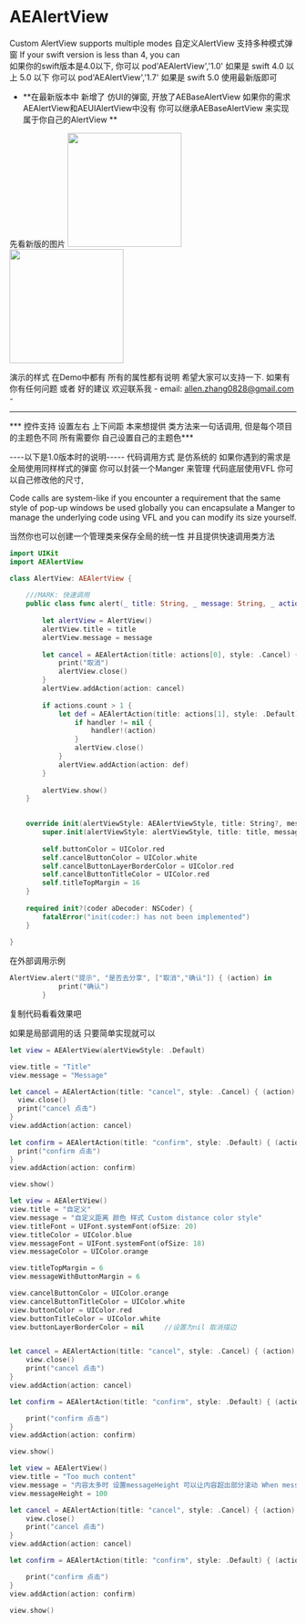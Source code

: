 # AEAlertView
Custom AlertView supports multiple modes 自定义AlertView 支持多种模式弹窗 
If your swift version is less than 4, you can  
 如果你的swift版本是4.0以下, 你可以 pod'AEAlertView','1.0' 
如果是 swift 4.0 以上 5.0 以下  你可以 pod'AEAlertView','1.7' 
如果是 swift 5.0 使用最新版即可

- **在最新版本中 新增了 仿UI的弹窗,  开放了AEBaseAlertView 如果你的需求 AEAlertView和AEUIAlertView中没有 你可以继承AEBaseAlertView 来实现属于你自己的AlertView **

先看新版的图片 
<view>
<img src="https://github.com/Allen0828/AEAlertView/blob/master/img-folder/alertView_GIF.gif" width="200" >  </img>  <img src="https://github.com/Allen0828/AEAlertView/blob/master/img-folder/uiAlertView_GIF.gif" width="200">  </img>
</view>

演示的样式 在Demo中都有  所有的属性都有说明 希望大家可以支持一下. 
如果有 你有任何问题 或者 好的建议 欢迎联系我  - email: allen.zhang0828@gmail.com -

-------------------
*** 控件支持 设置左右 上下间距  本来想提供 类方法来一句话调用, 但是每个项目的主题色不同 所有需要你 自己设置自己的主题色***



----以下是1.0版本时的说明-----
代码调用方式 是仿系统的 如果你遇到的需求是 全局使用同样样式的弹窗 你可以封装一个Manger 来管理  代码底层使用VFL 你可以自己修改他的尺寸,

Code calls are system-like if you encounter a requirement that the same style of pop-up windows be used globally you can encapsulate a Manger to manage the underlying code using VFL and you can modify its size yourself.

当然你也可以创建一个管理类来保存全局的统一性 并且提供快速调用类方法
``` swift
import UIKit
import AEAlertView

class AlertView: AEAlertView {
    
    ///MARK: 快速调用
    public class func alert(_ title: String, _ message: String, _ actions:[String], handler:((AEAlertAction)->Void)?) {
        
        let alertView = AlertView()
        alertView.title = title
        alertView.message = message
        
        let cancel = AEAlertAction(title: actions[0], style: .Cancel) { (action) in
            print("取消")
            alertView.close()
        }
        alertView.addAction(action: cancel)
        
        if actions.count > 1 {
            let def = AEAlertAction(title: actions[1], style: .Default) { (action) in
                if handler != nil {
                    handler!(action)
                }
                alertView.close()
            }
            alertView.addAction(action: def)
        }
        
        alertView.show()
    }

    
    override init(alertViewStyle: AEAlertViewStyle, title: String?, message: String?) {
        super.init(alertViewStyle: alertViewStyle, title: title, message: message)
        
        self.buttonColor = UIColor.red
        self.cancelButtonColor = UIColor.white
        self.cancelButtonLayerBorderColor = UIColor.red
        self.cancelButtonTitleColor = UIColor.red
        self.titleTopMargin = 16
    }
    
    required init?(coder aDecoder: NSCoder) {
        fatalError("init(coder:) has not been implemented")
    }
    
}
```

在外部调用示例
``` swift
AlertView.alert("提示", "是否去分享", ["取消","确认"]) { (action) in
            print("确认")
        }
```

复制代码看看效果吧


如果是局部调用的话 只要简单实现就可以

``` swift
let view = AEAlertView(alertViewStyle: .Default)

view.title = "Title"
view.message = "Message"

let cancel = AEAlertAction(title: "cancel", style: .Cancel) { (action) in
  view.close()
  print("cancel 点击") 
}
view.addAction(action: cancel)
            
let confirm = AEAlertAction(title: "confirm", style: .Default) { (action) in
  print("confirm 点击")
}
view.addAction(action: confirm)

view.show()
```


``` swift
let view = AEAlertView()
view.title = "自定义"
view.message = "自定义距离 颜色 样式 Custom distance color style"
view.titleFont = UIFont.systemFont(ofSize: 20)
view.titleColor = UIColor.blue
view.messageFont = UIFont.systemFont(ofSize: 18)
view.messageColor = UIColor.orange

view.titleTopMargin = 6
view.messageWithButtonMargin = 6

view.cancelButtonColor = UIColor.orange
view.cancelButtonTitleColor = UIColor.white
view.buttonColor = UIColor.red
view.buttonTitleColor = UIColor.white
view.buttonLayerBorderColor = nil     //设置为nil 取消描边


let cancel = AEAlertAction(title: "cancel", style: .Cancel) { (action) in
    view.close()
    print("cancel 点击")
}
view.addAction(action: cancel)

let confirm = AEAlertAction(title: "confirm", style: .Default) { (action) in

    print("confirm 点击")
}
view.addAction(action: confirm)

view.show()
```




``` swift
let view = AEAlertView()
view.title = "Too much content"
view.message = "内容太多时 设置messageHeight 可以让内容超出部分滚动 When messageHeight is too much content, the content can be rolled beyond the part."
view.messageHeight = 100

let cancel = AEAlertAction(title: "cancel", style: .Cancel) { (action) in
    view.close()
    print("cancel 点击")
}
view.addAction(action: cancel)

let confirm = AEAlertAction(title: "confirm", style: .Default) { (action) in

    print("confirm 点击")
}
view.addAction(action: confirm)

view.show()
```

